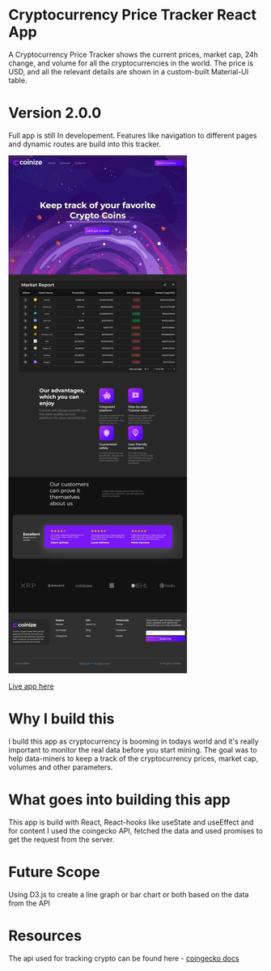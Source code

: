 # Cryptocurrency Price Tracker React App

A Cryptocurrency Price Tracker shows the current prices, market cap, 24h change, and volume for all the cryptocurrencies in the world. The price is USD, and all the relevant details are shown in a custom-built Material-UI table.

# Version 2.0.0
Full app is still In developement. Features like navigation to different pages and dynamic routes are build into this tracker. 

<img src="./Crypto-Tracker.png" alt="full home page"/>

[Live app here](https://crypto-price-tracker.pages.dev/)

# Why I build this
I build this app as cryptocurrency is booming in todays world and it's really important to monitor the real data before you start mining. The goal was to help data-miners to keep a track of the cryptocurrency prices, market cap, volumes and other parameters.

# What goes into building this app
This app is build with React, React-hooks like useState and useEffect and for content I used the coingecko API, fetched the data and used promises to get the request from the server. 


# Future Scope
Using D3.js to create a line graph or bar chart or both based on the data from the API

# Resources
The api used for tracking crypto can be found here - [coingecko docs](https://www.coingecko.com/en/api/documentation)

